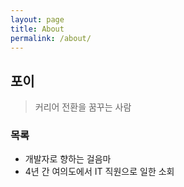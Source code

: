 ```yaml
---
layout: page
title: About
permalink: /about/
---
```


## 포이
> 커리어 전환을 꿈꾸는 사람

### 목록
- 개발자로 향하는 걸음마
- 4년 간 여의도에서 IT 직원으로 일한 소회

